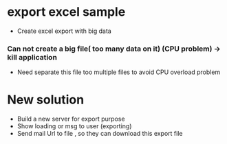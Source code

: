 # export excel sample
- Create excel export with big data

### Can not create a big file( too many data on it) (CPU problem) -> kill application
- Need separate this file too multiple files to avoid CPU overload problem

# New solution

- Build a new server for export purpose
- Show loading or msg to user (exporting)
- Send mail Url to file , so they can download this export file